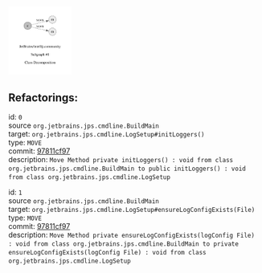 <img src=subgraph_atomic_1.svg width=25%>

## Refactorings:

id: `0`\
source `org.jetbrains.jps.cmdline.BuildMain`\
target: `org.jetbrains.jps.cmdline.LogSetup#initLoggers()`\
type: `MOVE`\
commit: [97811cf97](https://github.com/JetBrains/intellij-community/commit/97811cf971f7ccf6a5fc5e90a491db2f58d49da1)\
description: `Move Method private initLoggers() : void from class org.jetbrains.jps.cmdline.BuildMain to public initLoggers() : void from class org.jetbrains.jps.cmdline.LogSetup`

id: `1`\
source `org.jetbrains.jps.cmdline.BuildMain`\
target: `org.jetbrains.jps.cmdline.LogSetup#ensureLogConfigExists(File)`\
type: `MOVE`\
commit: [97811cf97](https://github.com/JetBrains/intellij-community/commit/97811cf971f7ccf6a5fc5e90a491db2f58d49da1)\
description: `Move Method private ensureLogConfigExists(logConfig File) : void from class org.jetbrains.jps.cmdline.BuildMain to private ensureLogConfigExists(logConfig File) : void from class org.jetbrains.jps.cmdline.LogSetup`


